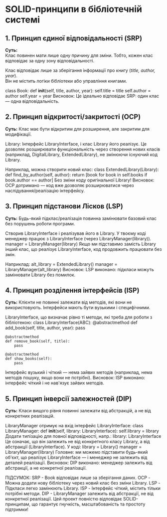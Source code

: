 # SOLID-принципи в бібліотечній системі

## 1. Принцип єдиної відповідальності (SRP)

**Суть:**  
Клас повинен мати лише одну причину для зміни. Тобто, кожен клас відповідає за одну зону відповідальності.

Клас відповідає лише за зберігання інформації про книгу (_title, author, year_).  
Він не містить логіки бібліотеки або управління книгами.

class Book:
def **init**(self, title, author, year):
self.title = title
self.author = author
self.year = year
Висновок: Це ідеально відповідає SRP: один клас — одна відповідальність.

## 2. Принцип відкритості/закритості (OCP)

**Суть:**
Клас має бути відкритим для розширення, але закритим для модифікації.

Library: Інтерфейс LibraryInterface, і клас Library його реалізує. Це дозволяє розширювати функціональність через створення нових класів (наприклад, DigitalLibrary, ExtendedLibrary), не змінюючи існуючий код Library.

Наприклад, можна створити новий клас:
class ExtendedLibrary(Library):
def find_by_author(self, author):
return [book for book in self.books if book.author == author]
Без зміни коду оригінальної Library!
Висновок: OCP дотримано — код вже дозволяє розширюватися через наслідування/реалізацію інтерфейсу.

## 3. Принцип підстанови Лісков (LSP)

**Суть:**
Будь-який підклас/реалізація повинна замінювати базовий клас без порушень роботи програми.

Створив LibraryInterface і реалізував його в Library. У твоєму коді менеджер працює з LibraryInterface (через LibraryManager(library)).
manager = LibraryManager(library)
Якщо ми підставимо замість Library інший клас, що реалізує LibraryInterface, код продовжить працювати без змін.

Наприклад:
alt_library = ExtendedLibrary()
manager = LibraryManager(alt_library)
Висновок: LSP виконано: підкласи можуть замінювати Library без помилок.

## 4. Принцип розділення інтерфейсів (ISP)

**Суть:**
Клієнти не повинні залежати від методів, які вони не використовують. Інтерфейси мають бути вузькими і специфічними.

LibraryInterface, що визначає рівно ті методи, які треба для роботи з бібліотекою:
class LibraryInterface(ABC):
@abstractmethod
def add_book(self, title, author, year):
pass

    @abstractmethod
    def remove_book(self, title):
        pass

    @abstractmethod
    def show_books(self):
        pass

Інтерфейс вузький і чіткий — нема зайвих методів (наприклад, нема методів пошуку, якщо вони не потрібні).
Висновок: ISP виконано: інтерфейс чіткий і не нав'язує зайвих методів.

## 5. Принцип інверсії залежностей (DIP)

**Суть:**
Класи вищого рівня повинні залежати від абстракцій, а не від конкретних реалізацій.

LibraryManager отримує на вхід інтерфейс LibraryInterface:
class LibraryManager:
def **init**(self, library: LibraryInterface):
self.library = library
Додати типізацію для повної відповідності, напр.: library: LibraryInterface
Це означає, що він залежить не від конкретного класу Library, а від абстракції (LibraryInterface).
У коді:
library = Library()
manager = LibraryManager(library)
Головне: ми можемо підставити будь-який об'єкт, що реалізує LibraryInterface — і менеджер не залежить від деталей реалізації.
Висновок: DIP виконано: менеджер залежить від абстракції, а не конкретної реалізації.

ПІДСУМОК:
SRP - Book відповідає лише за зберігання даних.
OCP - Можна додати нову бібліотеку через новий клас без зміни Library.
LSP - Підкласи легко замінюють Library.
ISP - Інтерфейс чіткий, містить тільки потрібні методи.
DIP - LibraryManager залежить від абстракції, не від конкретної реалізації.
Цей проект повністю відповідає SOLID-принципам, що гарантує гнучкість, масштабованість та простоту підтримки!

